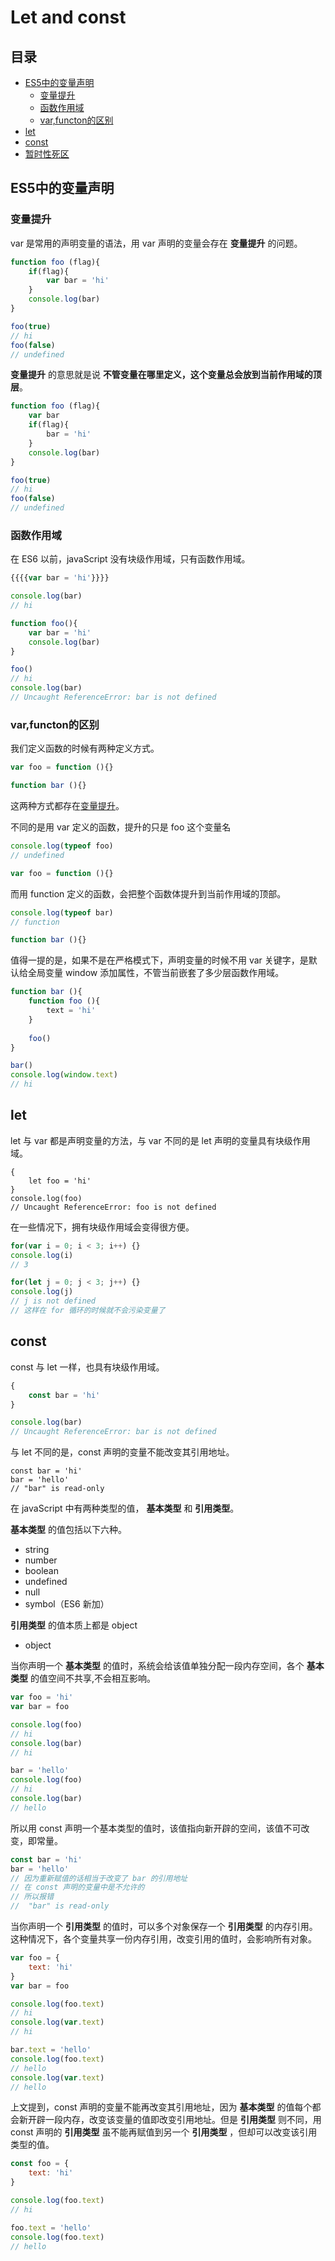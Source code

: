 # Let and const
## 目录
- [ES5中的变量声明](#ES5中的变量声明)
    - [变量提升](#变量提升)
    - [函数作用域](#函数作用域)
    - [var,functon的区别](#var,functon的区别)
- [let](#let)
- [const](#const)
- [暂时性死区](#暂时性死区)

## ES5中的变量声明
### 变量提升
var 是常用的声明变量的语法，用 var 声明的变量会存在 **变量提升** 的问题。
``` javaScript
function foo (flag){
    if(flag){
        var bar = 'hi'
    }
    console.log(bar)
}

foo(true)
// hi
foo(false)
// undefined
```
**变量提升** 的意思就是说 **不管变量在哪里定义，这个变量总会放到当前作用域的顶层**。
``` javaScript
function foo (flag){
    var bar
    if(flag){
        bar = 'hi'
    }
    console.log(bar)
}

foo(true)
// hi
foo(false)
// undefined
```
### 函数作用域
在 ES6 以前，javaScript 没有块级作用域，只有函数作用域。
``` javaScript
{{{{var bar = 'hi'}}}}

console.log(bar)
// hi
```
``` javaScript
function foo(){
    var bar = 'hi'
    console.log(bar)
}

foo()
// hi
console.log(bar)
// Uncaught ReferenceError: bar is not defined
```
### var,functon的区别
我们定义函数的时候有两种定义方式。
``` javaScript
var foo = function (){}

function bar (){}
```
这两种方式都存在[变量提升](#变量提升)。

不同的是用 var 定义的函数，提升的只是 foo 这个变量名
``` javaScript
console.log(typeof foo)
// undefined

var foo = function (){}
```
而用 function 定义的函数，会把整个函数体提升到当前作用域的顶部。
``` javaScript
console.log(typeof bar)
// function

function bar (){}
```
值得一提的是，如果不是在严格模式下，声明变量的时候不用 var 关键字，是默认给全局变量 window 添加属性，不管当前嵌套了多少层函数作用域。
``` javaScript
function bar (){
    function foo (){
        text = 'hi'
    }
    
    foo()
}

bar()
console.log(window.text)
// hi
```
## let
let 与 var 都是声明变量的方法，与 var 不同的是 let 声明的变量具有块级作用域。
```
{
    let foo = 'hi'
}
console.log(foo)
// Uncaught ReferenceError: foo is not defined
```
在一些情况下，拥有块级作用域会变得很方便。
``` javaScript
for(var i = 0; i < 3; i++) {}
console.log(i)
// 3

for(let j = 0; j < 3; j++) {}
console.log(j)
// j is not defined
// 这样在 for 循环的时候就不会污染变量了
```
## const
const 与 let 一样，也具有块级作用域。
``` javaScript
{
    const bar = 'hi'
}

console.log(bar)
// Uncaught ReferenceError: bar is not defined
```
与 let 不同的是，const 声明的变量不能改变其引用地址。
```
const bar = 'hi'
bar = 'hello'
// "bar" is read-only
```
在 javaScript 中有两种类型的值， **基本类型** 和 **引用类型**。

**基本类型** 的值包括以下六种。
- string
- number
- boolean
- undefined
- null
- symbol（ES6 新加）

**引用类型** 的值本质上都是 object
- object

当你声明一个 **基本类型** 的值时，系统会给该值单独分配一段内存空间，各个 **基本类型** 的值空间不共享,不会相互影响。
``` javaScript
var foo = 'hi'
var bar = foo

console.log(foo)
// hi
console.log(bar)
// hi

bar = 'hello'
console.log(foo)
// hi
console.log(bar)
// hello
```
所以用 const 声明一个基本类型的值时，该值指向新开辟的空间，该值不可改变，即常量。
``` javaScript
const bar = 'hi'
bar = 'hello'
// 因为重新赋值的话相当于改变了 bar 的引用地址
// 在 const 声明的变量中是不允许的
// 所以报错
//  "bar" is read-only
```
当你声明一个 **引用类型** 的值时，可以多个对象保存一个 **引用类型** 的内存引用。这种情况下，各个变量共享一份内存引用，改变引用的值时，会影响所有对象。
``` javaScript
var foo = {
    text: 'hi'
}
var bar = foo

console.log(foo.text)
// hi
console.log(var.text)
// hi

bar.text = 'hello'
console.log(foo.text)
// hello
console.log(var.text)
// hello
```
上文提到，const 声明的变量不能再改变其引用地址，因为 **基本类型** 的值每个都会新开辟一段内存，改变该变量的值即改变引用地址。但是 **引用类型** 则不同，用 const 声明的 **引用类型** 虽不能再赋值到另一个 **引用类型** ，但却可以改变该引用类型的值。
``` javaScript
const foo = {
    text: 'hi'
}

console.log(foo.text)
// hi

foo.text = 'hello'
console.log(foo.text)
// hello
```